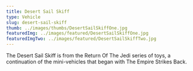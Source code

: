 ```yaml
---
title: Desert Sail Skiff
type: Vehicle
slug: desert-sail-skiff
thumb: ../images/thumbs/DesertSailSkiffOne.jpg
featuredImg: ../images/featured/DesertSailSkiffOne.jpg
featuredImgTwo: ../images/featured/DesertSailSkiffTwo.jpg
---
```


The Desert Sail Skiff is from the Return Of The Jedi series of toys, a continuation of the mini-vehicles that began with The Empire Strikes Back.
